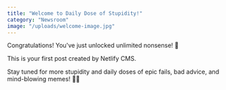 ```yaml
---
title: "Welcome to Daily Dose of Stupidity!"
category: "Newsroom"
image: "/uploads/welcome-image.jpg"
---
```


Congratulations! You've just unlocked unlimited nonsense! 🚀

This is your first post created by Netlify CMS.

Stay tuned for more stupidity and daily doses of epic fails, bad advice, and mind-blowing memes! 🎉😂

